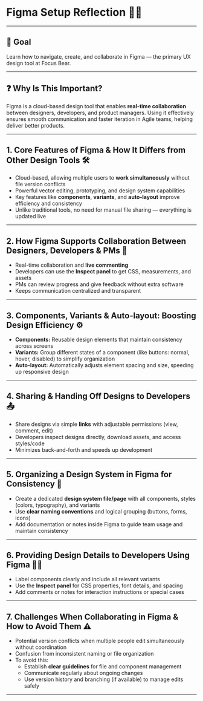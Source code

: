 # Figma Setup Reflection 🎨✨

---

## 🎯 Goal  
Learn how to navigate, create, and collaborate in Figma — the primary UX design tool at Focus Bear.

---

## ❓ Why Is This Important?  
Figma is a cloud-based design tool that enables **real-time collaboration** between designers, developers, and product managers. Using it effectively ensures smooth communication and faster iteration in Agile teams, helping deliver better products.

---

## 1. Core Features of Figma & How It Differs from Other Design Tools 🛠️

- Cloud-based, allowing multiple users to **work simultaneously** without file version conflicts  
- Powerful vector editing, prototyping, and design system capabilities  
- Key features like **components**, **variants**, and **auto-layout** improve efficiency and consistency  
- Unlike traditional tools, no need for manual file sharing — everything is updated live

---

## 2. How Figma Supports Collaboration Between Designers, Developers & PMs 🤝

- Real-time collaboration and **live commenting**  
- Developers can use the **Inspect panel** to get CSS, measurements, and assets  
- PMs can review progress and give feedback without extra software  
- Keeps communication centralized and transparent

---

## 3. Components, Variants & Auto-layout: Boosting Design Efficiency ⚙️

- **Components:** Reusable design elements that maintain consistency across screens  
- **Variants:** Group different states of a component (like buttons: normal, hover, disabled) to simplify organization  
- **Auto-layout:** Automatically adjusts element spacing and size, speeding up responsive design

---

## 4. Sharing & Handing Off Designs to Developers 📤

- Share designs via simple **links** with adjustable permissions (view, comment, edit)  
- Developers inspect designs directly, download assets, and access styles/code  
- Minimizes back-and-forth and speeds up development

---

## 5. Organizing a Design System in Figma for Consistency 📁

- Create a dedicated **design system file/page** with all components, styles (colors, typography), and variants  
- Use **clear naming conventions** and logical grouping (buttons, forms, icons)  
- Add documentation or notes inside Figma to guide team usage and maintain consistency

---

## 6. Providing Design Details to Developers Using Figma 🧑‍💻

- Label components clearly and include all relevant variants  
- Use the **Inspect panel** for CSS properties, font details, and spacing  
- Add comments or notes for interaction instructions or special cases

---

## 7. Challenges When Collaborating in Figma & How to Avoid Them ⚠️

- Potential version conflicts when multiple people edit simultaneously without coordination  
- Confusion from inconsistent naming or file organization  
- To avoid this:  
  - Establish **clear guidelines** for file and component management  
  - Communicate regularly about ongoing changes  
  - Use version history and branching (if available) to manage edits safely

---

